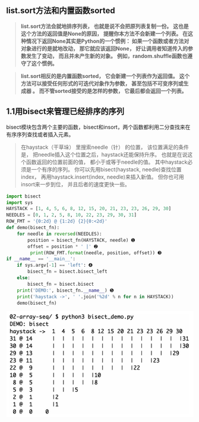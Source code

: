 ## list.sort方法和内置函数sorted



> **list.sort方法会就地排序列表， 也就是说不会把原列表复制一份。 这也是这个方法的返回值是None的原因， 提醒你本方法不会新建一个列表。 在这种情况下返回None其实是Python的一个惯例： 如果一个函数或者方法对对象进行的是就地改动， 那它就应该返回None， 好让调用者知道传入的参数发生了变动， 而且并未产生新的对象。 例如，random.shuffle函数也遵守了这个惯例。**

> **list.sort相反的是内置函数sorted， 它会新建一个列表作为返回值。 这个方法可以接受任何形式的可迭代对象作为参数， 甚至包括不可变序列或生成器 。 而不管sorted接受的是怎样的参数， 它最后都会返回一个列表。**



## 1.1用bisect来管理已经排序的序列

bisect模块包含两个主要的函数，bisect和insort，两个函数都利用二分查找来在有序序列查找或者插入元素。

> 在haystack（干草垛） 里搜索needle（针） 的位置， 该位置满足的条件是， 把needle插入这个位置之后，haystack还能保持升序。 也就是在说这个函数返回的位置前面的值， 都小于或等于needle的值。 其中haystack必须是一个有序的序列。 你可以先用bisect\(haystack, needle\)查找位置index， 再用haystack.insert\(index, needle\)来插入新值。 但你也可用insort来一步到位， 并且后者的速度更快一些。

```py
import bisect
import sys
HAYSTACK = [1, 4, 5, 6, 8, 12, 15, 20, 21, 23, 23, 26, 29, 30]
NEEDLES = [0, 1, 2, 5, 8, 10, 22, 23, 29, 30, 31]
ROW_FMT = '{0:2d} @ {1:2d} {2}{0:<2d}'
def demo(bisect_fn):
    for needle in reversed(NEEDLES):
        position = bisect_fn(HAYSTACK, needle) ➊
        offset = position * ' |' ➋
         print(ROW_FMT.format(needle, position, offset)) ➌
if __name__ == '__main__':
    if sys.argv[-1] == 'left': ➍
        bisect_fn = bisect.bisect_left
    else:
        bisect_fn = bisect.bisect
    print('DEMO:', bisect_fn.__name__) ➎
    print('haystack ->', ' '.join('%2d' % n for n in HAYSTACK))
    demo(bisect_fn)
```

![](/assets/GQ~%`PPX_%E%29RF702Z$W{56.png)

































